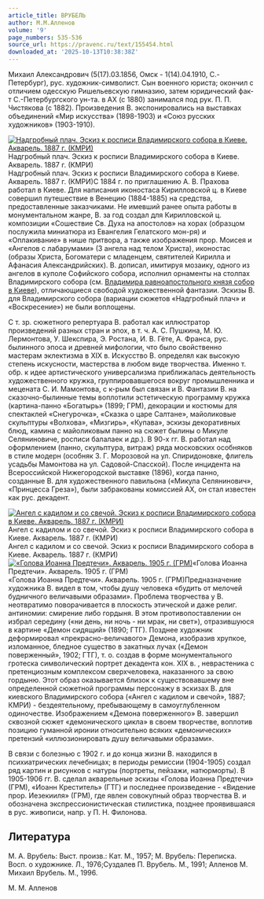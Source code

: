 ```yaml
---
article_title: ВРУБЕЛЬ
author: М.М.Алленов
volume: '9'
page_numbers: 535-536
source_url: https://pravenc.ru/text/155454.html
downloaded_at: '2025-10-13T10:38:38Z'
---
```


Михаил Александрович (5(17).03.1856, Омск - 1(14).04.1910, С.-Петербург), рус. художник-символист. Сын военного юриста; окончил с отличием одесскую Ришельевскую гимназию, затем юридический фак-т С.-Петербургского ун-та. в АХ (с 1880) занимался под рук. П. П. Чистякова (с 1882). Произведения В. экспонировались на выставках объединений «Мир искусства» (1898-1903) и «Союз русских художников» (1903-1910).

[![Надгробный плач. Эскиз к росписи Владимирского собора в Киеве. Акварель. 1887 г. (КМРИ)](https://pravenc.ru/data/567/463/1234/i200.jpg "Кликните для увеличения картинки")](https://pravenc.ru/data/567/463/1234/i400.jpg)Надгробный плач. Эскиз к росписи Владимирского собора в Киеве. Акварель. 1887 г. (КМРИ)  
Надгробный плач. Эскиз к росписи Владимирского собора в Киеве. Акварель. 1887 г. (КМРИ)С 1884 г. по приглашению А. В. Прахова работал в Киеве. Для написания иконостаса Кирилловской ц. в Киеве совершил путешествие в Венецию (1884-1885) на средства, предоставленные заказчиками. Не имевший ранее опыта работы в монументальном жанре, В. за год создал для Кирилловской ц. композиции «Сошествие Св. Духа на апостолов» на хорах (образцом послужила миниатюра из Евангелия Гелатского мон-ря) и «Оплакивание» в нише притвора, а также изображения прор. Моисея и «Ангелов с лабарумами» (3 ангела над телом Христа), иконостас (образы Христа, Богоматери с младенцем, святителей Кирилла и Афанасия Александрийских). В. дописал, имитируя мозаику, одного из ангелов в куполе Софийского собора, исполнил орнаменты на столпах Владимирского собора (см. [Владимира равноапостольного князя собор в Киеве](<https://pravenc.ru/text/Владимира равноапостольного князя собор в Киеве.html>)), отличающиеся свободой художественной фантазии. Эскизы В. для Владимирского собора (вариации сюжетов «Надгробный плач» и «Воскресение») не были воплощены.

С т. зр. сюжетного репертуара В. работал как иллюстратор произведений разных стран и эпох, в т. ч. А. С. Пушкина, М. Ю. Лермонтова, У. Шекспира, Э. Ростана, И. В. Гёте, А. Франса, рус. былинного эпоса и древней мифологии, что было свойственно мастерам эклектизма в ХIХ в. Искусство В. определял как высокую степень искусности, мастерства в любом виде творчества. Именно т. обр. к идее артистического универсализма приближалась деятельность художественного кружка, группировавшегося вокруг промышленника и мецената С. И. Мамонтова, с к-рым был связан и В. Фантазии В. на сказочно-былинные темы воплотили эстетическую программу кружка (картина-панно «Богатырь» (1899; ГРМ), декорации и костюмы для спектаклей «Снегурочка», «Сказка о царе Салтане», майоликовые скульптуры «Волхова», «Мизгирь», «Купава», эскизы декоративных блюд, камина с майоликовым панно на сюжет былины о Микуле Селяниновиче, росписи балалаек и др.). В 90-х гг. В. работал над оформлением (панно, скульптура, витраж) ряда московских особняков в стиле модерн (особняк З. Г. Морозовой на ул. Спиридоновке, флигель усадьбы Мамонтова на ул. Садовой-Спасской). После инцидента на Всероссийской Нижегородской выставке (1896), когда панно, созданные В. для художественного павильона («Микула Селянинович», «Принцесса Греза»), были забракованы комиссией АХ, он стал известен как рус. декадент.

[![Ангел с кадилом и со свечой. Эскиз к росписи Владимирского собора в Киеве. Акварель. 1887 г. (КМРИ)](https://pravenc.ru/data/603/463/1234/i200.jpg "Кликните для увеличения картинки")](https://pravenc.ru/data/603/463/1234/i400.jpg)Ангел с кадилом и со свечой. Эскиз к росписи Владимирского собора в Киеве. Акварель. 1887 г. (КМРИ)  
Ангел с кадилом и со свечой. Эскиз к росписи Владимирского собора в Киеве. Акварель. 1887 г. (КМРИ)[![«Голова Иоанна Предтечи». Акварель. 1905 г. (ГРМ)](https://pravenc.ru/data/606/463/1234/i200.jpg "Кликните для увеличения картинки")](https://pravenc.ru/data/606/463/1234/i400.jpg)«Голова Иоанна Предтечи». Акварель. 1905 г. (ГРМ)  
«Голова Иоанна Предтечи». Акварель. 1905 г. (ГРМ)Предназначение художника В. видел в том, чтобы душу человека «будить от мелочей будничного величавыми образами». Проблема творчества у В. неотвратимо поворачивается в плоскость этической и даже религ. антиномии: смирение либо гордыня. В этом противопоставлении он избрал середину («ни день, ни ночь - ни мрак, ни свет»), отразившуюся в картине «Демон сидящий» (1890; ГТГ). Позднее художник деформировал «прекрасно-величавого» Демона, изобразив хрупкое, изломанное, бледное существо в закатных лучах («Демон поверженный», 1902; ГТГ), т. о. создав в форме монументального гротеска символический портрет декадента кон. XIX в.
, неврастеника с претенциозным комплексом сверхчеловека, наказанного за свою гордыню. Этот образ оказывается близок к существовавшему вне определенной сюжетной программы персонажу в эскизах В. для киевского Владимирского собора («Ангел с кадилом и свечой», 1887; КМРИ) - бездеятельному, пребывающему в самоуглубленном одиночестве. Изображением «Демона поверженного» В. завершил сквозной сюжет «демонического цикла» в своем творчестве, воплотив позицию гуманной иронии относительно всяких «демонических» претензий «иллюзионировать душу величавыми образами».

В связи с болезнью с 1902 г. и до конца жизни В. находился в психиатрических лечебницах; в периоды ремиссии (1904-1905) создал ряд картин и рисунков с натуры (портреты, пейзажи, натюрморты). В 1905-1906 гг. В. сделал акварельные эскизы «Голова Иоанна Предтечи» (ГРМ), «Иоанн Креститель» (ГТГ) и последнее произведение - «Видение прор. Иезекииля» (ГРМ), где явлен совокупный образ творчества В. и обозначена экспрессионистическая стилистика, позднее проявившаяся в рус. живописи, напр. у П. Н. Филонова.

## Литература

М. А. Врубель: Выст. произв.: Кат. М., 1957; М. Врубель: Переписка. Восп. о художнике. Л., 1976;Суздалев П. Врубель. М., 1991; Алленов М. Михаил Врубель. М., 1996.

М.   М.   Алленов

